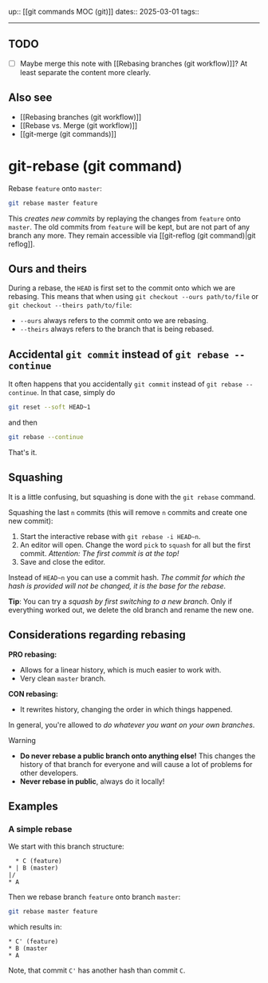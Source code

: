 up:: [[git commands MOC (git)]]
dates:: 2025-03-01
tags:: 

---
## TODO
- [ ] Maybe merge this note with [[Rebasing branches (git workflow)]]? At least separate the content more clearly.
## Also see
- [[Rebasing branches (git workflow)]]
- [[Rebase vs. Merge (git workflow)]]
- [[git-merge (git commands)]]
# git-rebase (git command)

Rebase `feature` onto `master`:
```bash
git rebase master feature
```
This *creates new commits* by replaying the changes from `feature` onto `master`. The old commits from `feature` will be kept, but are not part of any branch any more. They remain accessible via [[git-reflog (git command)|git reflog]].

## Ours and theirs

During a rebase, the `HEAD` is first set to the commit onto which we are rebasing. This means that when using `git checkout --ours path/to/file` or `git checkout --theirs path/to/file`:
- `--ours` always refers to the commit onto we are rebasing.
- `--theirs` always refers to the branch that is being rebased.


## Accidental `git commit` instead of `git rebase --continue`

It often happens that you accidentally `git commit` instead of `git rebase --continue`. In that case, simply do
```bash
git reset --soft HEAD~1
```
and then
```bash
git rebase --continue
```
That's it.

## Squashing

It is a little confusing, but squashing is done with the `git rebase` command.

Squashing the last `n` commits (this will remove `n` commits and create one new commit):
1. Start the interactive rebase with `git rebase -i HEAD~n`.
2. An editor will open. Change the word `pick` to `squash` for all but the first commit. *Attention: The first commit is at the top!*
3. Save and close the editor.

Instead of `HEAD~n` you can use a commit hash. *The commit for which the hash is provided will not be changed, it is the base for the rebase.*

**Tip**: You can try a *squash by first switching to a new branch*. Only if everything worked out, we delete the old branch and rename the new one.


## Considerations regarding rebasing
**PRO rebasing:**
- Allows for a linear history, which is much easier to work with.
- Very clean `master` branch.

**CON rebasing:**
- It rewrites history, changing the order in which things happened.

In general, you're allowed to *do whatever you want on your own branches*.

> [!Warning]
> - **Do never rebase a public branch onto anything else!** This changes the history of that branch for everyone and will cause a lot of problems for other developers.
> - **Never rebase in public**, always do it locally!

## Examples
### A simple rebase
We start with this branch structure:
```
  * C (feature)
* | B (master)
|/
* A
```
Then we rebase branch `feature` onto branch `master`:
```bash
git rebase master feature
```
which results in:
```
* C' (feature)
* B (master
* A
```
Note, that commit `C'` has another hash than commit `C`.